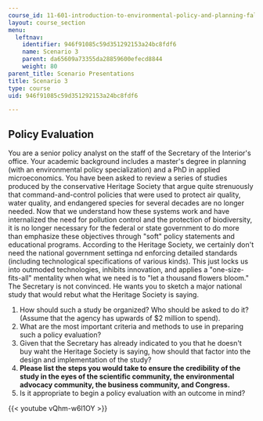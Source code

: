 ```yaml
---
course_id: 11-601-introduction-to-environmental-policy-and-planning-fall-2016
layout: course_section
menu:
  leftnav:
    identifier: 946f91085c59d351292153a24bc8fdf6
    name: Scenario 3
    parent: da65609a73355da28859600efecd8844
    weight: 80
parent_title: Scenario Presentations
title: Scenario 3
type: course
uid: 946f91085c59d351292153a24bc8fdf6

---
```


Policy Evaluation
-----------------

You are a senior policy analyst on the staff of the Secretary of the Interior's office. Your academic background includes a master's degree in planning (with an environmental policy specialization) and a PhD in applied microeconomics. You have been asked to review a series of studies produced by the conservative Heritage Society that argue quite strenuously that command-and-control policies that were used to protect air quality, water quality, and endangered species for several decades are no longer needed. Now that we understand how these systems work and have internalized the need for pollution control and the protection of biodiversity, it is no longer necessary for the federal or state government to do more than emphasize these objectives through "soft" policy statements and educational programs. According to the Heritage Society, we certainly don't need the national government settinga nd enforcing detailed standards (including technological specifications of various kinds). This just locks us into outmoded technologies, inhibits innovation, and applies a "one-size-fits-all" mentality when what we need is to "let a thousand flowers bloom." The Secretary is not convinced. He wants you to sketch a major national study that would rebut what the Heritage Society is saying.

1.  How should such a study be organized? Who should be asked to do it? (Assume that the agency has upwards of $2 million to spend).
2.  What are the most important criteria and methods to use in preparing such a policy evaluation?
3.  Given that the Secretary has already indicated to you that he doesn't buy waht the Heritage Society is saying, how should that factor into the design and implementation of the study?
4.  **Please list the steps you would take to ensure the credibility of the study in the eyes of the scientific community, the environmental advocacy community, the business community, and Congress.**
5.  Is it appropriate to begin a policy evaluation with an outcome in mind?

{{< youtube vQhm-w6l1OY >}}